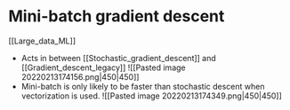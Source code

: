 # Mini-batch gradient descent
[[Large_data_ML]]
- Acts in between [[Stochastic_gradient_descent]] and [[Gradient_descent_legacy]]
![[Pasted image 20220213174156.png|450|450]]
- Mini-batch is only likely to be faster than stochastic descent when vectorization is used.
![[Pasted image 20220213174349.png|450|450]]
